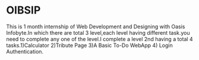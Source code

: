 # OIBSIP
This is 1 month internship of Web Development and Designing with Oasis Infobyte.In which there are total 3 level,each level having different task.you need to complete any one of the level.I complete a level 2nd having a total 4 tasks.1)Calculator  2)Tribute Page 3)A Basic To-Do WebApp  4) Login Authentication.
